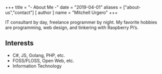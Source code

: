 +++
title = "- About Me -"
date = "2019-04-01"
aliases = ["about-us","contact"]
[ author ]
  name = "Mitchell Urgero"
+++

IT consultant by day, freelance programmer by night. My favorite hobbies are programming, web design, and tinkering with Raspberry Pi’s.

## Interests

- C#, JS, Golang, PHP, etc.
- FOSS/FLOSS, Open Web, etc.
- Information Technology